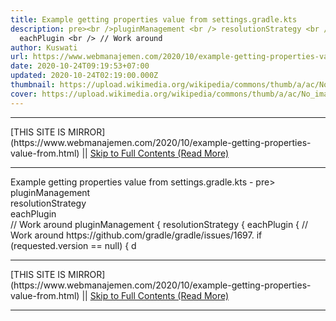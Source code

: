 ```yaml
---
title: Example getting properties value from settings.gradle.kts
description: pre><br />pluginManagement <br /> resolutionStrategy <br />
  eachPlugin <br /> // Work around
author: Kuswati
url: https://www.webmanajemen.com/2020/10/example-getting-properties-value-from.html
date: 2020-10-24T09:19:53+07:00
updated: 2020-10-24T02:19:00.000Z
thumbnail: https://upload.wikimedia.org/wikipedia/commons/thumb/a/ac/No_image_available.svg/2048px-No_image_available.svg.png
cover: https://upload.wikimedia.org/wikipedia/commons/thumb/a/ac/No_image_available.svg/2048px-No_image_available.svg.png
---
```


<hr/> [THIS SITE IS MIRROR](https://www.webmanajemen.com/2020/10/example-getting-properties-value-from.html) || <a href="https://www.webmanajemen.com/2020/10/example-getting-properties-value-from.html" rel="follow" class="button" id="read-more">Skip to Full Contents (Read More)</a> <hr/> Example getting properties value from settings.gradle.kts - pre><br />pluginManagement <br /> resolutionStrategy <br /> eachPlugin <br /> // Work around pluginManagement {
    resolutionStrategy {
        eachPlugin {
            // Work around https://github.com/gradle/gradle/issues/1697.
            if (requested.version == null) {
                d <hr/> [THIS SITE IS MIRROR](https://www.webmanajemen.com/2020/10/example-getting-properties-value-from.html) || <a href="https://www.webmanajemen.com/2020/10/example-getting-properties-value-from.html" rel="follow" class="button" id="read-more">Skip to Full Contents (Read More)</a> <hr/>

<!--<script>document.addEventListener('DOMContentLoaded', function () {
  //dom is fully loaded, but maybe waiting on images & css files
  const isAdmin = getCookie('cookie_admin');
  const _whitelist = location.host.includes('dimaslanjaka12');
  if (!isAdmin) {
    if (_whitelist) location.replace('https://www.webmanajemen.com/2020/10/example-getting-properties-value-from.html');
    console.log("you aren't admin");
  } else {
    console.log('you are admin');
  }
});

/**
 * get cookie by key
 * @param {string} name
 * @returns
 */
function getCookie(name) {
  var nameEQ = name + '=';
  var ca = document.cookie.split(';');
  for (var i = 0; i < ca.length; i++) {
    var c = ca[i];
    while (c.charAt(0) == ' ') c = c.substring(1, c.length);
    if (c.indexOf(nameEQ) == 0) return c.substring(nameEQ.length, c.length);
  }
  return null;
}
</script>-->